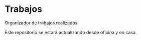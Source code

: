 # Trabajos
Organizador de trabajos realizados

Este repositorio se estará actualizando desde oficina y en casa.
